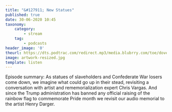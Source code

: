 ```yaml
---
title: "&#127911; New Statues"
published: true
date: 30-06-2020 10:45
taxonomy:
    category:
        - stream
    tag:
        - podcasts
header_image: '0'
theurl: https://dts.podtrac.com/redirect.mp3/media.blubrry.com/toe/dovetail.prxu.org/toe/b6d1efac-328b-4e20-a20b-e8a9b2f6415e/Episode_150_newstatues.mp3
image: artwork-resized.jpg
template: listen
--- 
```

Episode summary: As statues of slaveholders and Confederate War losers come down, we imagine what could go up in their stead, revisiting a conversation with artist and rememorialization expert Chris Vargas. And since the Trump administration has banned any official raising of the rainbow flag to commemorate Pride month we revisit our audio memorial to the artist Henry Darger.
